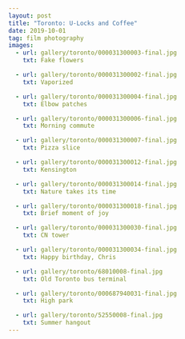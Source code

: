 ```yaml
---
layout: post
title: "Toronto: U-Locks and Coffee"
date: 2019-10-01
tag: film photography
images:
  - url: gallery/toronto/000031300003-final.jpg
    txt: Fake flowers

  - url: gallery/toronto/000031300002-final.jpg
    txt: Vaporized

  - url: gallery/toronto/000031300004-final.jpg
    txt: Elbow patches

  - url: gallery/toronto/000031300006-final.jpg
    txt: Morning commute

  - url: gallery/toronto/000031300007-final.jpg
    txt: Pizza slice

  - url: gallery/toronto/000031300012-final.jpg
    txt: Kensington

  - url: gallery/toronto/000031300014-final.jpg
    txt: Nature takes its time

  - url: gallery/toronto/000031300018-final.jpg
    txt: Brief moment of joy

  - url: gallery/toronto/000031300030-final.jpg
    txt: CN tower

  - url: gallery/toronto/000031300034-final.jpg
    txt: Happy birthday, Chris

  - url: gallery/toronto/68010008-final.jpg
    txt: Old Toronto bus terminal

  - url: gallery/toronto/000687940031-final.jpg
    txt: High park

  - url: gallery/toronto/52550008-final.jpg
    txt: Summer hangout
---
```

